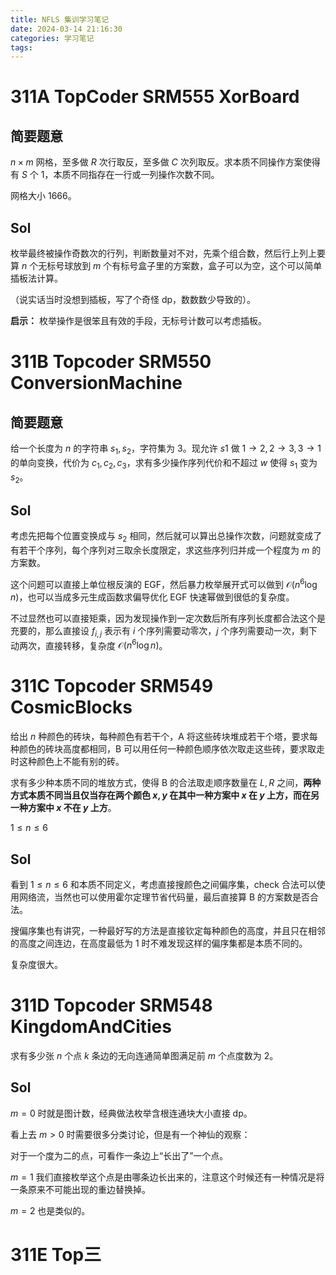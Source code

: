 ```yaml
---
title: NFLS 集训学习笔记
date: 2024-03-14 21:16:30
categories: 学习笔记
tags:
---
```

# 311A TopCoder SRM555 XorBoard

## 简要题意

$n\times m$ 网格，至多做 $R$ 次行取反，至多做 $C$ 次列取反。求本质不同操作方案使得有 $S$ 个 $1$，本质不同指存在一行或一列操作次数不同。

网格大小 $1666$。

## Sol
枚举最终被操作奇数次的行列，判断数量对不对，先乘个组合数，然后行上列上要算 $n$ 个无标号球放到 $m$ 个有标号盒子里的方案数，盒子可以为空，这个可以简单插板法计算。

（说实话当时没想到插板，写了个奇怪 dp，数数数少导致的）。

**启示：** 枚举操作是很笨且有效的手段，无标号计数可以考虑插板。
# 311B Topcoder SRM550 ConversionMachine

## 简要题意
给一个长度为 $n$ 的字符串 $s_1,s_2$，字符集为 $3$。现允许 $s1$ 做 $1\to 2,2\to 3,3\to 1$ 的单向变换，代价为 $c_1,c_2,c_3$，求有多少操作序列代价和不超过 $w$ 使得 $s_1$ 变为 $s_2$。

## Sol
考虑先把每个位置变换成与 $s_2$ 相同，然后就可以算出总操作次数，问题就变成了有若干个序列，每个序列对三取余长度限定，求这些序列归并成一个程度为 $m$ 的方案数。

这个问题可以直接上单位根反演的 EGF，然后暴力枚举展开式可以做到 $\mathcal{O}(n^6\log n)$，也可以当成多元生成函数求偏导优化 EGF 快速幂做到很低的复杂度。

不过显然也可以直接矩乘，因为发现操作到一定次数后所有序列长度都合法这个是充要的，那么直接设 $f_{i,j}$ 表示有 $i$ 个序列需要动零次，$j$ 个序列需要动一次，剩下动两次，直接转移，复杂度 $\mathcal{O}(n^6\log n)$。

# 311C Topcoder SRM549 CosmicBlocks

给出 $n$ 种颜色的砖块，每种颜色有若干个，A 将这些砖块堆成若干个塔，要求每种颜色的砖块高度都相同，B 可以用任何一种颜色顺序依次取走这些砖，要求取走时这种颜色上不能有别的砖。

求有多少种本质不同的堆放方式，使得 B 的合法取走顺序数量在 $L,R$ 之间，**两种方式本质不同当且仅当存在两个颜色 $x,y$ 在其中一种方案中 $x$ 在 $y$ 上方，而在另一种方案中 $x$ 不在 $y$ 上方**。

$1\leq n\leq 6$

## Sol

看到 $1\leq n\leq 6$ 和本质不同定义，考虑直接搜颜色之间偏序集，check 合法可以使用网络流，当然也可以使用霍尔定理节省代码量，最后直接算 B 的方案数是否合法。

搜偏序集也有讲究，一种最好写的方法是直接钦定每种颜色的高度，并且只在相邻的高度之间连边，在高度最低为 $1$ 时不难发现这样的偏序集都是本质不同的。

复杂度很大。

# 311D Topcoder SRM548 KingdomAndCities

求有多少张 $n$ 个点 $k$ 条边的无向连通简单图满足前 $m$ 个点度数为 $2$。

## Sol

$m=0$ 时就是图计数，经典做法枚举含根连通块大小直接 dp。

看上去 $m>0$ 时需要很多分类讨论，但是有一个神仙的观察：

对于一个度为二的点，可看作一条边上“长出了”一个点。

$m=1$ 我们直接枚举这个点是由哪条边长出来的，注意这个时候还有一种情况是将一条原来不可能出现的重边替换掉。

$m=2$ 也是类似的。

# 311E Top三
